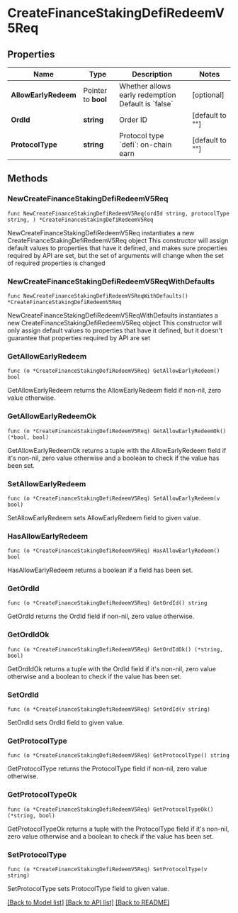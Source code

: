 # CreateFinanceStakingDefiRedeemV5Req

## Properties

Name | Type | Description | Notes
------------ | ------------- | ------------- | -------------
**AllowEarlyRedeem** | Pointer to **bool** | Whether allows early redemption  Default is &#x60;false&#x60; | [optional] 
**OrdId** | **string** | Order ID | [default to ""]
**ProtocolType** | **string** | Protocol type  &#x60;defi&#x60;: on-chain earn | [default to ""]

## Methods

### NewCreateFinanceStakingDefiRedeemV5Req

`func NewCreateFinanceStakingDefiRedeemV5Req(ordId string, protocolType string, ) *CreateFinanceStakingDefiRedeemV5Req`

NewCreateFinanceStakingDefiRedeemV5Req instantiates a new CreateFinanceStakingDefiRedeemV5Req object
This constructor will assign default values to properties that have it defined,
and makes sure properties required by API are set, but the set of arguments
will change when the set of required properties is changed

### NewCreateFinanceStakingDefiRedeemV5ReqWithDefaults

`func NewCreateFinanceStakingDefiRedeemV5ReqWithDefaults() *CreateFinanceStakingDefiRedeemV5Req`

NewCreateFinanceStakingDefiRedeemV5ReqWithDefaults instantiates a new CreateFinanceStakingDefiRedeemV5Req object
This constructor will only assign default values to properties that have it defined,
but it doesn't guarantee that properties required by API are set

### GetAllowEarlyRedeem

`func (o *CreateFinanceStakingDefiRedeemV5Req) GetAllowEarlyRedeem() bool`

GetAllowEarlyRedeem returns the AllowEarlyRedeem field if non-nil, zero value otherwise.

### GetAllowEarlyRedeemOk

`func (o *CreateFinanceStakingDefiRedeemV5Req) GetAllowEarlyRedeemOk() (*bool, bool)`

GetAllowEarlyRedeemOk returns a tuple with the AllowEarlyRedeem field if it's non-nil, zero value otherwise
and a boolean to check if the value has been set.

### SetAllowEarlyRedeem

`func (o *CreateFinanceStakingDefiRedeemV5Req) SetAllowEarlyRedeem(v bool)`

SetAllowEarlyRedeem sets AllowEarlyRedeem field to given value.

### HasAllowEarlyRedeem

`func (o *CreateFinanceStakingDefiRedeemV5Req) HasAllowEarlyRedeem() bool`

HasAllowEarlyRedeem returns a boolean if a field has been set.

### GetOrdId

`func (o *CreateFinanceStakingDefiRedeemV5Req) GetOrdId() string`

GetOrdId returns the OrdId field if non-nil, zero value otherwise.

### GetOrdIdOk

`func (o *CreateFinanceStakingDefiRedeemV5Req) GetOrdIdOk() (*string, bool)`

GetOrdIdOk returns a tuple with the OrdId field if it's non-nil, zero value otherwise
and a boolean to check if the value has been set.

### SetOrdId

`func (o *CreateFinanceStakingDefiRedeemV5Req) SetOrdId(v string)`

SetOrdId sets OrdId field to given value.


### GetProtocolType

`func (o *CreateFinanceStakingDefiRedeemV5Req) GetProtocolType() string`

GetProtocolType returns the ProtocolType field if non-nil, zero value otherwise.

### GetProtocolTypeOk

`func (o *CreateFinanceStakingDefiRedeemV5Req) GetProtocolTypeOk() (*string, bool)`

GetProtocolTypeOk returns a tuple with the ProtocolType field if it's non-nil, zero value otherwise
and a boolean to check if the value has been set.

### SetProtocolType

`func (o *CreateFinanceStakingDefiRedeemV5Req) SetProtocolType(v string)`

SetProtocolType sets ProtocolType field to given value.



[[Back to Model list]](../README.md#documentation-for-models) [[Back to API list]](../README.md#documentation-for-api-endpoints) [[Back to README]](../README.md)


